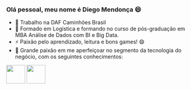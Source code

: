 ### Olá pessoal, meu nome é Diego Mendonça 😄
- 🔭 Trabalho na DAF Caminhões Brasil
- 🌱 Formado em Logística e formando no curso de pós-graduação em MBA Análise de Dados com BI e Big Data.
- ⚡ Paixão pelo aprendizado, leitura e bons games! 😄
- 💬 Grande paixão em me aperfeiçoar no segmento da tecnologia do negócio, com os seguintes conhecimentos:
<div display="inline">
  <img width="50" height="50" src="https://cdn.jsdelivr.net/gh/devicons/devicon/icons/python/python-original.svg" />
  <img width="50" height="50" src="https://cdn.jsdelivr.net/gh/devicons/devicon/icons/postgresql/postgresql-original.svg" />
</div>          
<!--
**DiegoMendonc/DiegoMendonc** is a ✨ _special_ ✨ repository because its `README.md` (this file) appears on your GitHub profile.

Here are some ideas to get you started:

- 🔭 I’m currently working on ...
- 🌱 I’m currently learning ...
- 👯 I’m looking to collaborate on ...
- 🤔 I’m looking for help with ...
- 💬 Ask me about ...
- 📫 How to reach me: ...
- 😄 Pronouns: ...
- ⚡ Fun fact: ...
-->
